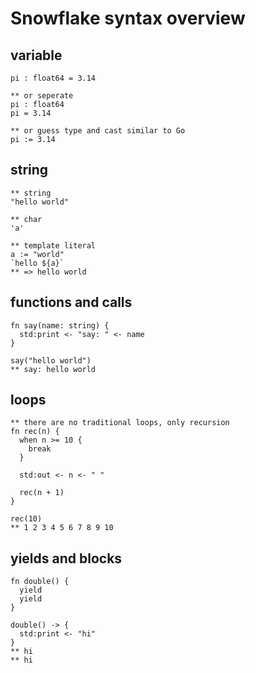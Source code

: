 # Snowflake syntax overview

## variable
```sf
pi : float64 = 3.14

** or seperate
pi : float64
pi = 3.14

** or guess type and cast similar to Go
pi := 3.14
```

## string
```sf
** string
"hello world"

** char
'a'

** template literal
a := "world"
`hello ${a}`
** => hello world
```

## functions and calls
```sf
fn say(name: string) {
  std:print <- "say: " <- name
}

say("hello world")
** say: hello world
```

## loops
```sf
** there are no traditional loops, only recursion
fn rec(n) {
  when n >= 10 {
    break
  }
  
  std:out <- n <- " "
  
  rec(n + 1)
}

rec(10)
** 1 2 3 4 5 6 7 8 9 10 
```

## yields and blocks
```
fn double() {
  yield
  yield
}

double() -> {
  std:print <- "hi"
}
** hi
** hi
```
